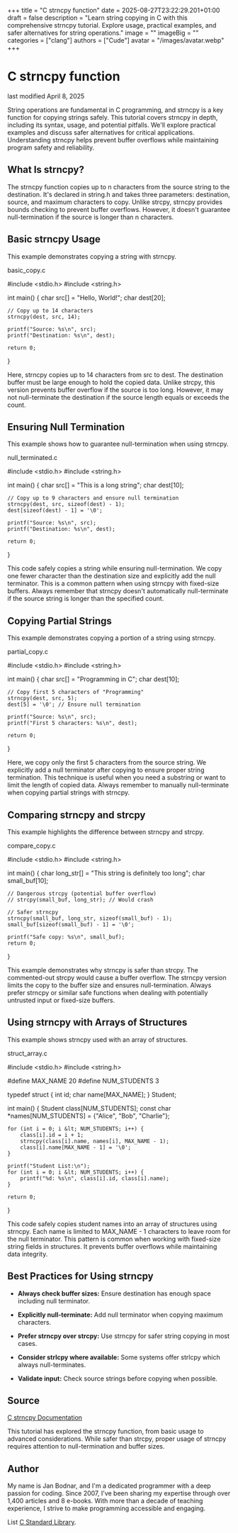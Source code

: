 +++
title = "C strncpy function"
date = 2025-08-27T23:22:29.201+01:00
draft = false
description = "Learn string copying in C with this comprehensive strncpy tutorial. Explore usage, practical examples, and safer alternatives for string operations."
image = ""
imageBig = ""
categories = ["clang"]
authors = ["Cude"]
avatar = "/images/avatar.webp"
+++

# C strncpy function

last modified April 8, 2025

String operations are fundamental in C programming, and strncpy is a
key function for copying strings safely. This tutorial covers strncpy
in depth, including its syntax, usage, and potential pitfalls. We'll explore
practical examples and discuss safer alternatives for critical applications.
Understanding strncpy helps prevent buffer overflows while
maintaining program safety and reliability.

## What Is strncpy?

The strncpy function copies up to n characters from the source
string to the destination. It's declared in string.h and takes
three parameters: destination, source, and maximum characters to copy.
Unlike strcpy, strncpy provides bounds checking to
prevent buffer overflows. However, it doesn't guarantee null-termination if
the source is longer than n characters.

## Basic strncpy Usage

This example demonstrates copying a string with strncpy.

basic_copy.c
  

#include &lt;stdio.h&gt;
#include &lt;string.h&gt;

int main() {
    char src[] = "Hello, World!";
    char dest[20];

    // Copy up to 14 characters
    strncpy(dest, src, 14);

    printf("Source: %s\n", src);
    printf("Destination: %s\n", dest);

    return 0;
}

Here, strncpy copies up to 14 characters from src to
dest. The destination buffer must be large enough to hold the copied
data. Unlike strcpy, this version prevents buffer overflow if the
source is too long. However, it may not null-terminate the destination if the
source length equals or exceeds the count.

## Ensuring Null Termination

This example shows how to guarantee null-termination when using strncpy.

null_terminated.c
  

#include &lt;stdio.h&gt;
#include &lt;string.h&gt;

int main() {
    char src[] = "This is a long string";
    char dest[10];

    // Copy up to 9 characters and ensure null termination
    strncpy(dest, src, sizeof(dest) - 1);
    dest[sizeof(dest) - 1] = '\0';

    printf("Source: %s\n", src);
    printf("Destination: %s\n", dest);

    return 0;
}

This code safely copies a string while ensuring null-termination. We copy one
fewer character than the destination size and explicitly add the null terminator.
This is a common pattern when using strncpy with fixed-size buffers.
Always remember that strncpy doesn't automatically null-terminate
if the source string is longer than the specified count.

## Copying Partial Strings

This example demonstrates copying a portion of a string using strncpy.

partial_copy.c
  

#include &lt;stdio.h&gt;
#include &lt;string.h&gt;

int main() {
    char src[] = "Programming in C";
    char dest[10];

    // Copy first 5 characters of "Programming"
    strncpy(dest, src, 5);
    dest[5] = '\0'; // Ensure null termination

    printf("Source: %s\n", src);
    printf("First 5 characters: %s\n", dest);

    return 0;
}

Here, we copy only the first 5 characters from the source string. We explicitly
add a null terminator after copying to ensure proper string termination.
This technique is useful when you need a substring or want to limit the length
of copied data. Always remember to manually null-terminate when copying partial
strings with strncpy.

## Comparing strncpy and strcpy

This example highlights the difference between strncpy and
strcpy.

compare_copy.c
  

#include &lt;stdio.h&gt;
#include &lt;string.h&gt;

int main() {
    char long_str[] = "This string is definitely too long";
    char small_buf[10];

    // Dangerous strcpy (potential buffer overflow)
    // strcpy(small_buf, long_str); // Would crash
    
    // Safer strncpy
    strncpy(small_buf, long_str, sizeof(small_buf) - 1);
    small_buf[sizeof(small_buf) - 1] = '\0';

    printf("Safe copy: %s\n", small_buf);
    return 0;
}

This example demonstrates why strncpy is safer than strcpy.
The commented-out strcpy would cause a buffer overflow. The
strncpy version limits the copy to the buffer size and ensures
null-termination. Always prefer strncpy or similar safe functions
when dealing with potentially untrusted input or fixed-size buffers.

## Using strncpy with Arrays of Structures

This example shows strncpy used with an array of structures.

struct_array.c
  

#include &lt;stdio.h&gt;
#include &lt;string.h&gt;

#define MAX_NAME 20
#define NUM_STUDENTS 3

typedef struct {
    int id;
    char name[MAX_NAME];
} Student;

int main() {
    Student class[NUM_STUDENTS];
    const char *names[NUM_STUDENTS] = {"Alice", "Bob", "Charlie"};

    for (int i = 0; i &lt; NUM_STUDENTS; i++) {
        class[i].id = i + 1;
        strncpy(class[i].name, names[i], MAX_NAME - 1);
        class[i].name[MAX_NAME - 1] = '\0';
    }

    printf("Student List:\n");
    for (int i = 0; i &lt; NUM_STUDENTS; i++) {
        printf("%d: %s\n", class[i].id, class[i].name);
    }

    return 0;
}

This code safely copies student names into an array of structures using
strncpy. Each name is limited to MAX_NAME - 1
characters to leave room for the null terminator. This pattern is common
when working with fixed-size string fields in structures. It prevents buffer
overflows while maintaining data integrity.

## Best Practices for Using strncpy

- **Always check buffer sizes:** Ensure destination has enough space including null terminator.

- **Explicitly null-terminate:** Add null terminator when copying maximum characters.

- **Prefer strncpy over strcpy:** Use strncpy for safer string copying in most cases.

- **Consider strlcpy where available:** Some systems offer strlcpy which always null-terminates.

- **Validate input:** Check source strings before copying when possible.

## Source

[C strncpy Documentation](https://en.cppreference.com/w/c/string/byte/strncpy)

This tutorial has explored the strncpy function, from basic usage to
advanced considerations. While safer than strcpy, proper usage of
strncpy requires attention to null-termination and buffer sizes.

## Author

My name is Jan Bodnar, and I'm a dedicated programmer with a deep passion for
coding. Since 2007, I've been sharing my expertise through over 1,400 articles
and 8 e-books. With more than a decade of teaching experience, I strive to make
programming accessible and engaging.

List [C Standard Library](/all/#clang-std).
